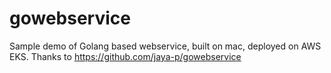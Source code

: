 # gowebservice
Sample demo of Golang based webservice, built on mac, deployed on AWS EKS. Thanks to https://github.com/jaya-p/gowebservice
